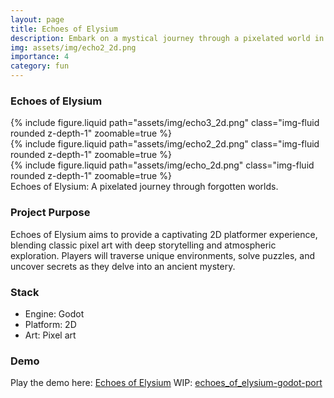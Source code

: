 ```yaml
---
layout: page
title: Echoes of Elysium
description: Embark on a mystical journey through a pixelated world in Echoes of Elysium, a 2D platformer adventure built using the Godot engine. Experience the immersive storytelling and atmospheric exploration as this work-in-progress takes shape.
img: assets/img/echo2_2d.png
importance: 4
category: fun
---
```


### Echoes of Elysium

<div class="row mt-3">
    <div class="col-sm mt-3 mt-md-0">
        {% include figure.liquid path="assets/img/echo3_2d.png" class="img-fluid rounded z-depth-1" zoomable=true %}
    </div>
    <div class="col-sm mt-3 mt-md-0">
        {% include figure.liquid path="assets/img/echo2_2d.png" class="img-fluid rounded z-depth-1" zoomable=true %}
    </div>
    <div class="col-sm mt-3 mt-md-0">
        {% include figure.liquid path="assets/img/echo_2d.png" class="img-fluid rounded z-depth-1" zoomable=true %}
    </div>
</div>
<div class="caption">
    Echoes of Elysium: A pixelated journey through forgotten worlds.
</div>

### Project Purpose
Echoes of Elysium aims to provide a captivating 2D platformer experience, blending classic pixel art with deep storytelling and atmospheric exploration. Players will traverse unique environments, solve puzzles, and uncover secrets as they delve into an ancient mystery.

### Stack
- Engine: Godot
- Platform: 2D
- Art: Pixel art

### Demo
Play the demo here: [Echoes of Elysium](https://judahsan.itch.io/echoes-of-elysium)
WIP: [echoes_of_elysium-godot-port](https://github.com/JudahSan/echoes_of_elysium-godot-port)
